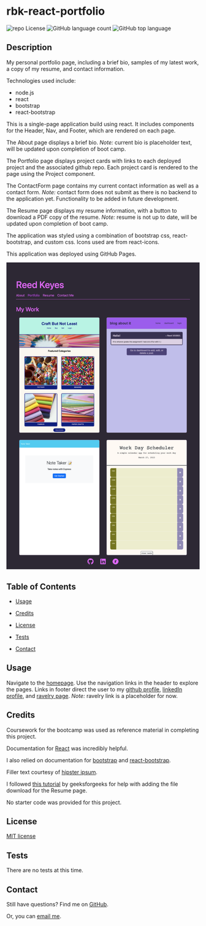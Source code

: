 # rbk-react-portfolio

![repo License](https://img.shields.io/github/license/rbkeyes/rbk-react-portfolio?color=green)
![GitHub language count](https://img.shields.io/github/languages/count/rbkeyes/rbk-react-portfolio?color=purple)
![GitHub top language](https://img.shields.io/github/languages/top/rbkeyes/rbk-react-portfolio)


## Description

My personal portfolio page, including a brief bio, samples of my latest work, a copy of my resume, and contact information.

Technologies used include:

- node.js
- react
- bootstrap
- react-bootstrap

This is a single-page application build using react. It includes components for the Header, Nav, and Footer, which are rendered on each page. 

The About page displays a brief bio. *Note:* current bio is placeholder text, will be updated upon completion of boot camp. 

The Portfolio page displays project cards with links to each deployed project and the associated github repo. Each project card is rendered to the page using the Project component.

The ContactForm page contains my current contact information as well as a contact form. *Note:* contact form does not submit as there is no backend to the application yet. Functionality to be added in future development. 

The Resume page displays my resume information, with a button to download a PDF copy of the resume. *Note:* resume is not up to date, will be updated upon completion of boot camp.

The application was styled using a combination of bootstrap css, react-bootstrap, and custom css. Icons used are from react-icons.

This application was deployed using GitHub Pages.

![screenshot of application's Portfolio page](public/images/react-portfolio-screenshot.png)

## Table of Contents

- [Usage](#usage)

- [Credits](#credits)

- [License](#license)

- [Tests](#tests)

- [Contact](#contact)


## Usage

Navigate to the [homepage](https://rbkeyes.github.io/rbk-react-portfolio/). Use the navigation links in the header to explore the pages. Links in footer direct the user to my [github profile](https://github.com/rbkeyes), [linkedIn profile](https://www.linkedin.com/in/reedkeyesrd/), and [ravelry page](https://www.ravelry.com/people/highfiberhabit). *Note:* ravelry link is a placeholder for now.


## Credits

Coursework for the bootcamp was used as reference material in completing this project.

Documentation for [React](https://react.dev/) was incredibly helpful.

I also relied on documentation for [bootstrap](https://getbootstrap.com/) and [react-bootstrap](https://react-bootstrap.github.io/).

Filler text courtesy of [hipster ipsum](https://hipsum.co/?paras=5&type=hipster-centric).

I followed [this tutorial](https://www.geeksforgeeks.org/how-to-download-pdf-file-in-reactjs/) by geeksforgeeks for help with adding the file download for the Resume page.

No starter code was provided for this project.


## License

[MIT license](./LICENSE)


## Tests

There are no tests at this time.


## Contact

Still have questions? Find me on [GitHub](https://github.com/rbkeyes).

Or, you can [email me](mailto:rbkeyes@gmail.com).






